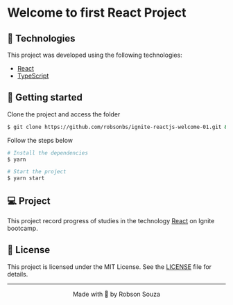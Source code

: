 # Welcome to first React Project

## 🧪 Technologies

This project was developed using the following technologies:

- [React](https://reactjs.org)
- [TypeScript](https://www.typescriptlang.org/)

## 🚀 Getting started

Clone the project and access the folder

```bash
$ git clone https://github.com/robsonbs/ignite-reactjs-welcome-01.git && cd ignite-reactjs-welcome-01
```

Follow the steps below
```bash
# Install the dependencies
$ yarn

# Start the project
$ yarn start
```

## 💻 Project

This project record progress of studies in the technology [React](https://reactjs.org) on Ignite bootcamp.

## 📝 License

This project is licensed under the MIT License. See the [LICENSE](LICENSE) file for details.


---

<p align="center">Made with 💜 by Robson Souza</p>